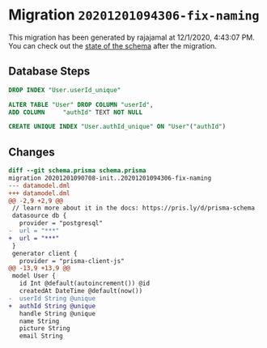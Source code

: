 # Migration `20201201094306-fix-naming`

This migration has been generated by rajajamal at 12/1/2020, 4:43:07 PM.
You can check out the [state of the schema](./schema.prisma) after the migration.

## Database Steps

```sql
DROP INDEX "User.userId_unique"

ALTER TABLE "User" DROP COLUMN "userId",
ADD COLUMN     "authId" TEXT NOT NULL

CREATE UNIQUE INDEX "User.authId_unique" ON "User"("authId")
```

## Changes

```diff
diff --git schema.prisma schema.prisma
migration 20201201090708-init..20201201094306-fix-naming
--- datamodel.dml
+++ datamodel.dml
@@ -2,9 +2,9 @@
 // learn more about it in the docs: https://pris.ly/d/prisma-schema
 datasource db {
   provider = "postgresql"
-  url = "***"
+  url = "***"
 }
 generator client {
   provider = "prisma-client-js"
@@ -13,9 +13,9 @@
 model User {
   id Int @default(autoincrement()) @id
   createdAt DateTime @default(now())
-  userId String @unique
+  authId String @unique
   handle String @unique
   name String
   picture String
   email String
```


